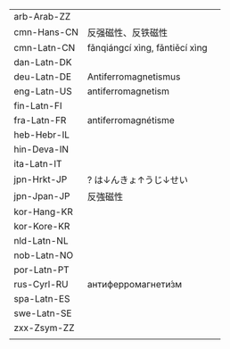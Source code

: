 | | | |
|-|-|-|
| arb-Arab-ZZ |  |  |
| cmn-Hans-CN | 反强磁性、反铁磁性 |  |
| cmn-Latn-CN | fǎnqiángcí xìng, fǎntiěcí xìng |  |
| dan-Latn-DK |  |  |
| deu-Latn-DE | Antiferromagnetismus |  |
| eng-Latn-US | antiferromagnetism |  |
| fin-Latn-FI |  |  |
| fra-Latn-FR | antiferromagnétisme |  |
| heb-Hebr-IL |  |  |
| hin-Deva-IN |  |  |
| ita-Latn-IT |  |  |
| jpn-Hrkt-JP | ? は↓んきょ↑うじ↓せい |  |
| jpn-Jpan-JP | 反強磁性 |  |
| kor-Hang-KR |  |  |
| kor-Kore-KR |  |  |
| nld-Latn-NL |  |  |
| nob-Latn-NO |  |  |
| por-Latn-PT |  |  |
| rus-Cyrl-RU | антиферромагнети́зм |  |
| spa-Latn-ES |  |  |
| swe-Latn-SE |  |  |
| zxx-Zsym-ZZ |  |  |
|  |  |  |
